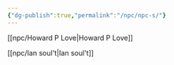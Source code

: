 ```yaml
---
{"dg-publish":true,"permalink":"/npc/npc-s/"}
---
```


[[npc/Howard P Love\|Howard P Love]]

[[npc/Ian soul't\|Ian soul't]]
